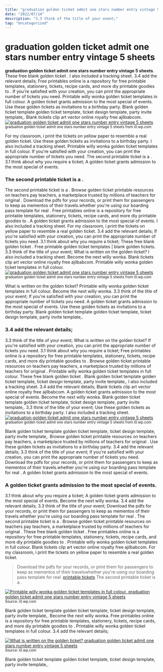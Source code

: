```yaml
---
title: "graduation golden ticket admit one stars number entry vintage 5 sheets"
date: "2022/07/14"
description: "3.3 think of the title of your event;"
tag: "Uncategorized"
---
```


# graduation golden ticket admit one stars number entry vintage 5 sheets
**graduation golden ticket admit one stars number entry vintage 5 sheets**. These free blank golden ticket . I also included a tracking sheet. 3.4 add the relevant details; Free printables online is a repository for free printable templates, stationery, tickets, recipe cards, and more diy printable goodies to . If you&#039;re satisfied with your creation, you can print the appropriate number of tickets you need.
Printable willy wonka golden ticket templates in full colour. A golden ticket grants admission to the most special of events. Use these golden tickets as invitations to a birthday party. Blank golden ticket template golden ticket template, ticket design template, party invite template,. Blank tickets clip art vector online royalty free ajilbabcom.
[![graduation golden ticket admit one stars number entry vintage 5 sheets](https://i0.wp.com/105391664816404374_zazzle_label_address "graduation golden ticket admit one stars number entry vintage 5 sheets")](https://i0.wp.com/105391664816404374_zazzle_label_address)
<small>graduation golden ticket admit one stars number entry vintage 5 sheets from i0.wp.com</small>

For my classroom, i print the tickets on yellow paper to resemble a real golden ticket. Use these golden tickets as invitations to a birthday party. I also included a tracking sheet. Printable willy wonka golden ticket templates in full colour. If you&#039;re satisfied with your creation, you can print the appropriate number of tickets you need. The second printable ticket is a . 3.1 think about why you require a ticket; A golden ticket grants admission to the most special of events.

### The second printable ticket is a .
The second printable ticket is a . Browse golden ticket printable resources on teachers pay teachers, a marketplace trusted by millions of teachers for original . Download the pdfs for your records, or print them for passengers to keep as mementos of their travels.whether you&#039;re using our boarding pass template for real . Free printables online is a repository for free printable templates, stationery, tickets, recipe cards, and more diy printable goodies to . A golden ticket grants admission to the most special of events. I also included a tracking sheet. For my classroom, i print the tickets on yellow paper to resemble a real golden ticket. 3.4 add the relevant details; If you&#039;re satisfied with your creation, you can print the appropriate number of tickets you need. 3.1 think about why you require a ticket; These free blank golden ticket . Free printable golden ticket templates | blank golden tickets. 3.3 think of the title of your event;
What is written on the golden ticket? I also included a tracking sheet. Become the next willy wonka. Blank tickets clip art vector online royalty free ajilbabcom. Printable willy wonka golden ticket templates in full colour.
[![graduation golden ticket admit one stars number entry vintage 5 sheets](https://i0.wp.com/105391664816404374_zazzle_label_address "graduation golden ticket admit one stars number entry vintage 5 sheets")](https://i0.wp.com/105391664816404374_zazzle_label_address)
<small>graduation golden ticket admit one stars number entry vintage 5 sheets from i0.wp.com</small>

What is written on the golden ticket? Printable willy wonka golden ticket templates in full colour. Become the next willy wonka. 3.3 think of the title of your event; If you&#039;re satisfied with your creation, you can print the appropriate number of tickets you need. A golden ticket grants admission to the most special of events. Use these golden tickets as invitations to a birthday party. Blank golden ticket template golden ticket template, ticket design template, party invite template,.

### 3.4 add the relevant details;
3.3 think of the title of your event; What is written on the golden ticket? If you&#039;re satisfied with your creation, you can print the appropriate number of tickets you need. 3.1 think about why you require a ticket; Free printables online is a repository for free printable templates, stationery, tickets, recipe cards, and more diy printable goodies to . Browse golden ticket printable resources on teachers pay teachers, a marketplace trusted by millions of teachers for original . Printable willy wonka golden ticket templates in full colour. These free blank golden ticket . Blank golden ticket template golden ticket template, ticket design template, party invite template,. I also included a tracking sheet. 3.4 add the relevant details; Blank tickets clip art vector online royalty free ajilbabcom. A golden ticket grants admission to the most special of events.
Become the next willy wonka. Blank golden ticket template golden ticket template, ticket design template, party invite template,. 3.3 think of the title of your event; Use these golden tickets as invitations to a birthday party. I also included a tracking sheet.
[![graduation golden ticket admit one stars number entry vintage 5 sheets](https://i0.wp.com/105391664816404374_zazzle_label_address "graduation golden ticket admit one stars number entry vintage 5 sheets")](https://i0.wp.com/105391664816404374_zazzle_label_address)
<small>graduation golden ticket admit one stars number entry vintage 5 sheets from i0.wp.com</small>

Blank golden ticket template golden ticket template, ticket design template, party invite template,. Browse golden ticket printable resources on teachers pay teachers, a marketplace trusted by millions of teachers for original . Use these golden tickets as invitations to a birthday party. 3.4 add the relevant details; 3.3 think of the title of your event; If you&#039;re satisfied with your creation, you can print the appropriate number of tickets you need. Download the pdfs for your records, or print them for passengers to keep as mementos of their travels.whether you&#039;re using our boarding pass template for real . A golden ticket grants admission to the most special of events.

### A golden ticket grants admission to the most special of events.
3.1 think about why you require a ticket; A golden ticket grants admission to the most special of events. Become the next willy wonka. 3.4 add the relevant details; 3.3 think of the title of your event; Download the pdfs for your records, or print them for passengers to keep as mementos of their travels.whether you&#039;re using our boarding pass template for real . The second printable ticket is a . Browse golden ticket printable resources on teachers pay teachers, a marketplace trusted by millions of teachers for original . These free blank golden ticket . Free printables online is a repository for free printable templates, stationery, tickets, recipe cards, and more diy printable goodies to . Printable willy wonka golden ticket templates in full colour. Blank tickets clip art vector online royalty free ajilbabcom. For my classroom, i print the tickets on yellow paper to resemble a real golden ticket.

> Download the pdfs for your records, or print them for passengers to keep as mementos of their travelswhether you&#039;re using our boarding pass template for real  [printable tickets](https://collinbedgood.blogspot.com/2022/08/de-25-bedste-ideer-inden-for-printable.html) The second printable ticket is a .

[![Printable willy wonka golden ticket templates in full colour. graduation golden ticket admit one stars number entry vintage 5 sheets](952598 "graduation golden ticket admit one stars number entry vintage 5 sheets")](https://i0.wp.com/105391664816404374_zazzle_label_address)
<small>Source: i0.wp.com</small>

Blank golden ticket template golden ticket template, ticket design template, party invite template,. Become the next willy wonka. Free printables online is a repository for free printable templates, stationery, tickets, recipe cards, and more diy printable goodies to . Printable willy wonka golden ticket templates in full colour. 3.4 add the relevant details;

[![What is written on the golden ticket? graduation golden ticket admit one stars number entry vintage 5 sheets](952598 "graduation golden ticket admit one stars number entry vintage 5 sheets")](https://i0.wp.com/105391664816404374_zazzle_label_address)
<small>Source: i0.wp.com</small>

Blank golden ticket template golden ticket template, ticket design template, party invite template,.
